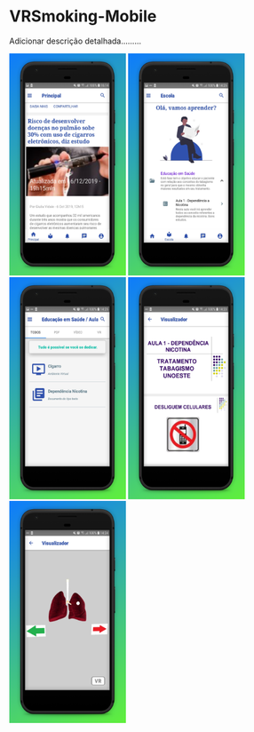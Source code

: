 # VRSmoking-Mobile
Adicionar descrição detalhada.........

<img src="images/Noticias (1).jpg" width="210" height="400"> <img src="images/fases.jpg" width="210" height="400"> <img src="images/conteudos.jpg" width="210" height="400"> <img src="images/arquivo texto.jpg" width="210" height="400"> <img src="images/ambiente.jpg" width="210" height="400">
